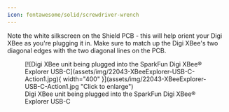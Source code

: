 ```yaml
---
icon: fontawesome/solid/screwdriver-wrench
---
```


Note the white silkscreen on the Shield PCB - this will help orient your Digi XBee as you're plugging it in. Make sure to match up the Digi XBee's two diagonal edges with the two diagonal lines on the PCB.

<figure markdown>
[![Digi XBee unit being plugged into the SparkFun Digi XBee® Explorer USB-C](assets/img/22043-XBeeExplorer-USB-C-Action1.jpg){ width="400" }](assets/img/22043-XBeeExplorer-USB-C-Action1.jpg "Click to enlarge")
<figcaption markdown>Digi XBee unit being plugged into the SparkFun Digi XBee® Explorer USB-C</figcaption>
</figure>
